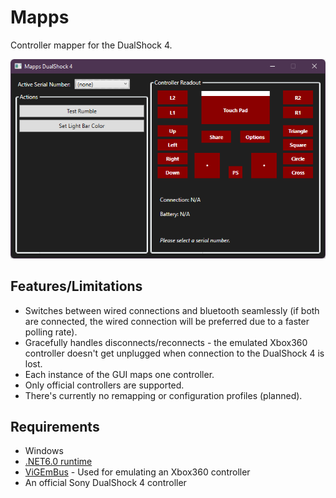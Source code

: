 # Mapps
Controller mapper for the DualShock 4.

![](screenshot.png)

## Features/Limitations

* Switches between wired connections and bluetooth seamlessly (if both are connected, the wired connection will be preferred due to a faster polling rate).
* Gracefully handles disconnects/reconnects - the emulated Xbox360 controller doesn't get unplugged when connection to the DualShock 4 is lost.
* Each instance of the GUI maps one controller.
* Only official controllers are supported.
* There's currently no remapping or configuration profiles (planned).

## Requirements

* Windows
* [.NET6.0 runtime](https://dotnet.microsoft.com/en-us/download/dotnet/6.0)
* [ViGEmBus](https://github.com/ViGEm/ViGEmBus/releases/latest) - Used for emulating an Xbox360 controller
* An official Sony DualShock 4 controller
